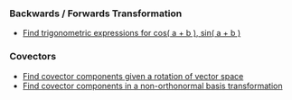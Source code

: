 ### Backwards / Forwards Transformation 
- [Find trigonometric expressions for cos( a + b ), sin( a + b )](https://github.com/javierdejuan/Maths-Models/blob/master/Tensor%20Algebra/Forward_Backward/exercise%201.pdf) 

### Covectors 
- [Find covector components given a rotation of vector space](google.com)
- [Find covector components in a non-orthonormal basis transformation](google.com)


